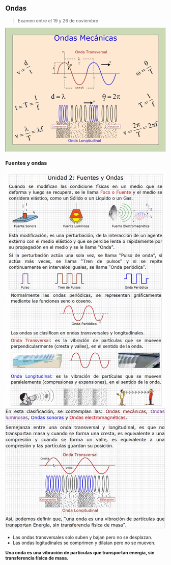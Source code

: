 ## Ondas

> Examen entre el 19 y 26 de noviembre

<img src="./img/2021-10-11-09-48.png">

### Fuentes y ondas

<img src="./img/2021-10-11-09-54.png">

<img src="./img/2021-10-11-10-02.png">

<img src="./img/2021-10-11-10-11.png">

- Las ondas transversales solo suben y bajan pero no se desplazan.
- Las ondas logitudinales se comprimen y dilatan pero no se mueven.

**Una onda es una vibración de partículas que transportan energía, sin transferencia física de masa.**